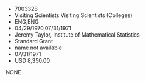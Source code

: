* 7003328
* Visiting Scientists Visiting Scientists (Colleges)
* ENG,ENG
* 04/29/1970,07/31/1971
* Jeremy Taylor, Institute of Mathematical Statistics
* Standard Grant
*   name not available
* 07/31/1971
* USD 8,350.00

NONE